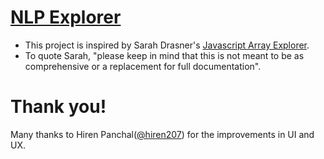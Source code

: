 # [NLP Explorer](https://nlpexplorer.com)
* This project is  inspired by Sarah Drasner's [Javascript Array Explorer](https://sdras.github.io/array-explorer).
* To quote Sarah, "please keep in mind that this is not meant to be as comprehensive or a replacement for full documentation".

# Thank you!
Many thanks to Hiren Panchal([@hiren207](https://github.com/hiren207)) for the improvements in UI and UX.

